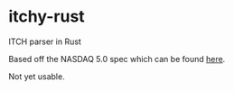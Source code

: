 # itchy-rust

ITCH parser in Rust 

Based off the NASDAQ 5.0 spec which can be found [here](http://www.nasdaqtrader.com/content/technicalsupport/specifications/dataproducts/NQTVITCHSpecification_5.0.pdf).

Not yet usable.
